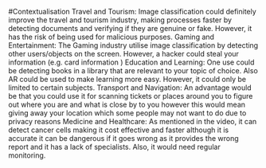#Contextualisation
Travel and Tourism: Image classification could definitely improve the travel and tourism industry, making processes faster by detecting documents and verifying if they are genuine or fake. However, it has the risk of being used for malicious purposes. 
Gaming and Entertainment: The Gaming industry utilise image classification by detecting other users/objects on the screen. However, a hacker could steal  your information (e.g. card information )
Education and Learning: One use could be detecting books in a library that are relevant to your topic of choice. Also AR could be used to make learning more easy. However, it could only be limited to certain subjects.
Transport and Navigation: An advantage would be that you could use it for scanning tickets or places around you to figure out where you are and what is close by to you however this would mean giving away your location which some people may not want to do due to privacy reasons
Medicine and Healthcare: As mentioned in the video, it can detect cancer cells making it cost effective and faster  although it is accurate it can be dangerous if it goes wrong as it provides the wrong report and it has a lack of specialists. Also, it would need regular monitoring.

